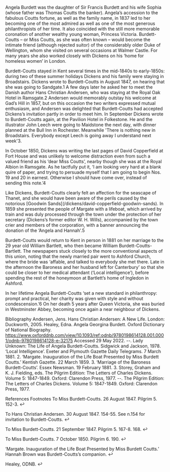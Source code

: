 Angela Burdett was the daughter of Sir Francis Burdett and his wife Sophia (whose father was Thomas Coutts the banker). Angela’s accession to the fabulous Coutts fortune, as well as the family name, in 1837 led to her becoming one of the most admired as well as one of the most generous philanthropists of her time. It also coincided with the still more memorable coronation of another wealthy young woman, Princess Victoria. Burdett-Coutts – or Miss Coutts, as she was often known – would become the intimate friend (although rejected suitor) of the considerably older Duke of Wellington, whom she visited on several occasions at Walmer Castle. For many years she also worked closely with Dickens on his ‘home for homeless women’ in London.

Burdett-Coutts stayed in Kent several times in the mid-1840s to early-1850s: during two of these summer holidays Dickens and his family were staying in Broadstairs. Dickens wrote to Burdett-Coutts in August 1847, on hearing that she was going to Sandgate.1 A few days later he asked her to meet the Danish author Hans Christian Andersen, who was staying at the Royal Oak Hotel in Ramsgate.2 Andersen would memorably outstay his welcome at Gad’s Hill in 1857, but on this occasion the two writers expressed mutual enthusiasm, and Andersen was delighted that Burdett-Coutts had accepted Dickens’s invitation partly in order to meet him. In September Dickens wrote to Burdett-Coutts again, at the Pavilion Hotel in Folkestone. He and the illustrator John Leech were going to Maidstone the next day, with dinner planned at the Bull Inn in Rochester. Meanwhile 'There is nothing new in Broadstairs. Everybody except Leech is going away I understand next week'3.

In October 1850, Dickens was writing the last pages of David Copperfield at Fort House and was unlikely to welcome distraction even from such a valued friend as his ‘dear Miss Coutts’, nearby though she was at the Royal Albion in Ramsgate. As he tactfully put it, ‘I am looking very hard at a blank quire of paper, and trying to persuade myself that I am going to begin Nos. 19 and 20 in earnest. Otherwise I should have come over, instead of sending this note.’4

Like Dickens, Burdett-Coutts clearly felt an affection for the seascape of Thanet, and she would have been aware of the perils caused by the notorious [Goodwin Sands[(/dickens/david-copperfield-goodwin-sands). In 1859 she presented the people of Margate with a lifeboat, which arrived by train and was duly processed through the town under the protection of her secretary (Dickens’s former editor W. H. Wills), accompanied by the town crier and members of the corporation, with a banner announcing the donation of the ‘Angela and Hannah'.5

Burdett-Coutts would return to Kent in person in 1881 on her marriage to the 29 year old William Bartlett, who then became William Burdett-Coutts-Bartlett. The newspapers stuck closely to the more conventional aspects of this union, noting that the newly married pair went to Ashford Church, where the bride was ‘affable, and talked to everybody she met there. Late in the afternoon the Baroness and her husband left for Canterbury’ so that she could be closer to her medical attendant (‘Local intelligence’), before spending the rest of the honeymoon at Bartlett’s home of Ingledon in Ashford.

In her lifetime Angela Burdett-Coutts ‘set a new standard in philanthropy: prompt and practical, her charity was given with style and without condescension.’6 On her death 5 years after Queen Victoria, she was buried in Westminster Abbey, becoming once again a near neighbour of Dickens.

Bibliography
Andersen, Jens. Hans Christian Andersen: A New Life. London: Duckworth, 2005. Healey, Edna. Angela Georgina Burdett. Oxford Dictionary of National Biography. https://www.oxforddnb.com/view/10.1093/ref:odnb/9780198614128.001.0001/odnb-9780198614128-e-32175 Accessed 29 May 2022. --. Lady Unknown: The Life of Angela Burdett-Coutts. Sidgwick and Jackson, 1978. ‘Local Intelligence’. Exeter and Plymouth Gazette Daily Telegrams. 7 March 1881. 2. ‘Margate. Inauguration of the Life Boat Presented by Miss Burdett Coutts.’ Kentish Gazette. 22 March 1859. 3. ‘Marriage of the Baroness Burdett-Coutts’. Essex Newsman. 19 February 1881. 3. Storey, Graham and K. J. Fielding, eds. The Pilgrim Edition: The Letters of Charles Dickens. Volume 5: 1847-1849. Oxford: Clarendon Press, 1977. --. The Pilgrim Edition: The Letters of Charles Dickens. Volume 5: 1847-1849. Oxford: Clarendon Press, 1977.

References
Footnotes
To Miss Burdett-Coutts. 26 August 1847. Pilgrim 5. 152-3. ↩

To Hans Christian Andersen. 30 August 1847. 154-55. See n.154 for invitation to Burdett-Coutts. ↩

To Miss Burdett-Coutts. 21 September 1847. Pilgrim 5. 167-8. 168. ↩

To Miss Burdett-Coutts. 7 October 1850. Pilgrim 6. 190. ↩

‘Margate. Inauguration of the Life Boat Presented by Miss Burdett Coutts.’ Hannah Brown was Burdett-Coutts’s companion. ↩

Healey, ODNB. ↩
